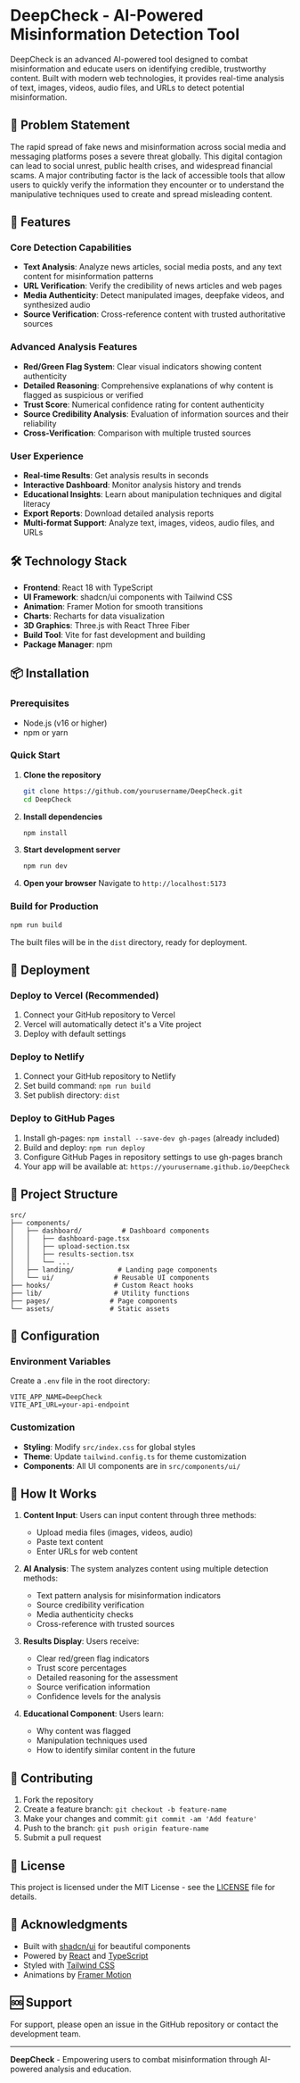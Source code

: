 # DeepCheck - AI-Powered Misinformation Detection Tool

DeepCheck is an advanced AI-powered tool designed to combat misinformation and educate users on identifying credible, trustworthy content. Built with modern web technologies, it provides real-time analysis of text, images, videos, audio files, and URLs to detect potential misinformation.

## 🎯 Problem Statement

The rapid spread of fake news and misinformation across social media and messaging platforms poses a severe threat globally. This digital contagion can lead to social unrest, public health crises, and widespread financial scams. A major contributing factor is the lack of accessible tools that allow users to quickly verify the information they encounter or to understand the manipulative techniques used to create and spread misleading content.

## 🚀 Features

### Core Detection Capabilities

- **Text Analysis**: Analyze news articles, social media posts, and any text content for misinformation patterns
- **URL Verification**: Verify the credibility of news articles and web pages
- **Media Authenticity**: Detect manipulated images, deepfake videos, and synthesized audio
- **Source Verification**: Cross-reference content with trusted authoritative sources

### Advanced Analysis Features

- **Red/Green Flag System**: Clear visual indicators showing content authenticity
- **Detailed Reasoning**: Comprehensive explanations of why content is flagged as suspicious or verified
- **Trust Score**: Numerical confidence rating for content authenticity
- **Source Credibility Analysis**: Evaluation of information sources and their reliability
- **Cross-Verification**: Comparison with multiple trusted sources

### User Experience

- **Real-time Results**: Get analysis results in seconds
- **Interactive Dashboard**: Monitor analysis history and trends
- **Educational Insights**: Learn about manipulation techniques and digital literacy
- **Export Reports**: Download detailed analysis reports
- **Multi-format Support**: Analyze text, images, videos, audio files, and URLs

## 🛠 Technology Stack

- **Frontend**: React 18 with TypeScript
- **UI Framework**: shadcn/ui components with Tailwind CSS
- **Animation**: Framer Motion for smooth transitions
- **Charts**: Recharts for data visualization
- **3D Graphics**: Three.js with React Three Fiber
- **Build Tool**: Vite for fast development and building
- **Package Manager**: npm

## 📦 Installation

### Prerequisites

- Node.js (v16 or higher)
- npm or yarn

### Quick Start

1. **Clone the repository**

   ```bash
   git clone https://github.com/yourusername/DeepCheck.git
   cd DeepCheck
   ```

2. **Install dependencies**

   ```bash
   npm install
   ```

3. **Start development server**

   ```bash
   npm run dev
   ```

4. **Open your browser**
   Navigate to `http://localhost:5173`

### Build for Production

```bash
npm run build
```

The built files will be in the `dist` directory, ready for deployment.

## 🚀 Deployment

### Deploy to Vercel (Recommended)

1. Connect your GitHub repository to Vercel
2. Vercel will automatically detect it's a Vite project
3. Deploy with default settings

### Deploy to Netlify

1. Connect your GitHub repository to Netlify
2. Set build command: `npm run build`
3. Set publish directory: `dist`

### Deploy to GitHub Pages

1. Install gh-pages: `npm install --save-dev gh-pages` (already included)
2. Build and deploy: `npm run deploy`
3. Configure GitHub Pages in repository settings to use gh-pages branch
4. Your app will be available at: `https://yourusername.github.io/DeepCheck`

## 🎨 Project Structure

```
src/
├── components/
│   ├── dashboard/          # Dashboard components
│   │   ├── dashboard-page.tsx
│   │   ├── upload-section.tsx
│   │   ├── results-section.tsx
│   │   └── ...
│   ├── landing/           # Landing page components
│   └── ui/               # Reusable UI components
├── hooks/                # Custom React hooks
├── lib/                  # Utility functions
├── pages/               # Page components
└── assets/              # Static assets
```

## 🔧 Configuration

### Environment Variables

Create a `.env` file in the root directory:

```env
VITE_APP_NAME=DeepCheck
VITE_API_URL=your-api-endpoint
```

### Customization

- **Styling**: Modify `src/index.css` for global styles
- **Theme**: Update `tailwind.config.ts` for theme customization
- **Components**: All UI components are in `src/components/ui/`

## 🎯 How It Works

1. **Content Input**: Users can input content through three methods:

   - Upload media files (images, videos, audio)
   - Paste text content
   - Enter URLs for web content

2. **AI Analysis**: The system analyzes content using multiple detection methods:

   - Text pattern analysis for misinformation indicators
   - Source credibility verification
   - Media authenticity checks
   - Cross-reference with trusted sources

3. **Results Display**: Users receive:

   - Clear red/green flag indicators
   - Trust score percentages
   - Detailed reasoning for the assessment
   - Source verification information
   - Confidence levels for the analysis

4. **Educational Component**: Users learn:
   - Why content was flagged
   - Manipulation techniques used
   - How to identify similar content in the future

## 🤝 Contributing

1. Fork the repository
2. Create a feature branch: `git checkout -b feature-name`
3. Make your changes and commit: `git commit -am 'Add feature'`
4. Push to the branch: `git push origin feature-name`
5. Submit a pull request

## 📝 License

This project is licensed under the MIT License - see the [LICENSE](LICENSE) file for details.

## 🙏 Acknowledgments

- Built with [shadcn/ui](https://ui.shadcn.com/) for beautiful components
- Powered by [React](https://reactjs.org/) and [TypeScript](https://www.typescriptlang.org/)
- Styled with [Tailwind CSS](https://tailwindcss.com/)
- Animations by [Framer Motion](https://www.framer.com/motion/)

## 🆘 Support

For support, please open an issue in the GitHub repository or contact the development team.

---

**DeepCheck** - Empowering users to combat misinformation through AI-powered analysis and education.
